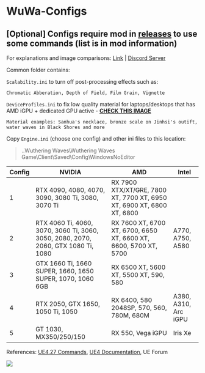 # WuWa-Configs

## [Optional] Configs require mod in [releases](https://github.com/AlteriaX/WuWa-Configs/releases) to use some commands (list is in mod information)

For explanations and image comparisons: [Link](https://docs.google.com/document/d/e/2PACX-1vTuIAInOasQNStOkxvBX2qj-SkX1V5us16VZxy5cSSLHlntAIip0avYopPqpgACuaGe9I-5fJrKIyl4/pub) | [Discord Server](https://discord.com/invite/JhtKDnu9MK)

Common folder contains:

``Scalability.ini`` to turn off post-processing effects such as:
```
Chromatic Abberation, Depth of Field, Film Grain, Vignette
```

``DeviceProfiles.ini`` to fix low quality material for laptops/desktops that has AMD iGPU + dedicated GPU active - **[CHECK THIS IMAGE](https://i.postimg.cc/W1jgWC4s/igpu.png)**
```
Material examples: Sanhua's necklace, bronze scale on Jinhsi's outift, water waves in Black Shores and more
```


Copy ``Engine.ini`` (choose one config) and other ini files to this location: 
> ..Wuthering Waves\Wuthering Waves Game\Client\Saved\Config\WindowsNoEditor

| Config | NVIDIA                                                                            | AMD                                                                   | Intel                |
|--------|-----------------------------------------------------------------------------------|-----------------------------------------------------------------------|----------------------|
| 1      | RTX 4090, 4080, 4070, 3090, 3080 Ti, 3080, 3070 Ti                                | RX 7900 XTX/XT/GRE, 7800 XT, 7700 XT, 6950 XT, 6900 XT, 6800 XT, 6800 |                      |
| 2      | RTX 4060 Ti, 4060, 3070, 3060 Ti, 3060, 3050, 2080, 2070, 2060, GTX 1080 Ti, 1080 | RX 7600 XT, 6700 XT, 6700, 6650 XT, 6600 XT, 6600, 5700 XT, 5700      | A770, A750, A580     |
| 3      | GTX 1660 Ti, 1660 SUPER, 1660, 1650 SUPER, 1070, 1060 6GB                         | RX 6500 XT, 5600 XT, 5500 XT, 590, 580                                |                      |
| 4      | RTX 2050, GTX 1650, 1050 Ti, 1050                                                 | RX 6400, 580 2048SP, 570, 560, 780M, 680M                             | A380, A310, Arc iGPU |
| 5      | GT 1030, MX350/250/150                                                            | RX 550, Vega iGPU                                                     | Iris Xe              |

References: [UE4.27 Commands](https://framedsc.com/GeneralGuides/ue4_commands.htm), [UE4 Documentation](https://docs.unrealengine.com/4.27/en-US/), UE Forum

[<img src="https://i.imgur.com/fxmOE8N.png">](https://ko-fi.com/alteria/)